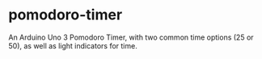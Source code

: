# pomodoro-timer
An Arduino Uno 3 Pomodoro Timer, with two common time options (25 or 50), as well as light indicators for time. 
